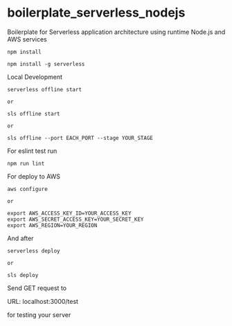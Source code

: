# boilerplate_serverless_nodejs

Boilerplate for Serverless application architecture using runtime Node.js and AWS services 

```
npm install

npm install -g serverless
```

Local Development

```
serverless offline start

or 

sls offline start

or 

sls offline --port EACH_PORT --stage YOUR_STAGE

```


For eslint test run

```
npm run lint
```

For deploy to AWS

```
aws configure

or 

export AWS_ACCESS_KEY_ID=YOUR_ACCESS_KEY
export AWS_SECRET_ACCESS_KEY=YOUR_SECRET_KEY
export AWS_REGION=YOUR_REGION

```
And after 

```
serverless deploy

or 

sls deploy
```

Send GET request to 

URL: localhost:3000/test  

for testing your server
